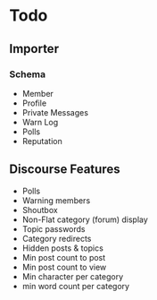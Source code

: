 # Todo

## Importer

### Schema
* Member
* Profile
* Private Messages
* Warn Log
* Polls
* Reputation

## Discourse Features

* Polls
* Warning members
* Shoutbox
* Non-Flat category (forum) display
* Topic passwords
* Category redirects
* Hidden posts & topics
* Min post count to post
* Min post count to view
* Min character per category
* min word count per category
